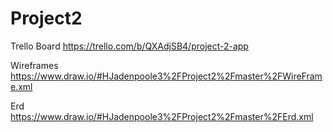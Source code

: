 # Project2
Trello Board 
https://trello.com/b/QXAdjSB4/project-2-app

Wireframes 
https://www.draw.io/#HJadenpoole3%2FProject2%2Fmaster%2FWireFrame.xml

Erd 
https://www.draw.io/#HJadenpoole3%2FProject2%2Fmaster%2FErd.xml